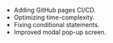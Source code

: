 - Adding GitHub pages CI/CD.
- Optimizing time-complexity.
- Fixing conditional statements.
- Improved modal pop-up screen.
